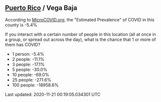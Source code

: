 
## [Puerto Rico](/united-states/puerto-rico) / Vega Baja

According to [MicroCOVID.org](http://microcovid.org),
the "Estimated Prevalence" of COVID in this county is -5.4%

If you interact with a certain number of people in this location
(all at once in a group, or spread out across the day), what is the chance that
1 or more of them has COVID?

- 1 person: -5.4%
- 2 people: -11.1%
- 3 people: -17.1%
- 5 people: -30.0%
- 10 people: -69.0%
- 25 people: -271.6%
- 100 people: -18958.6%

Last updated: 2020-11-21 00:19:05.034301 UTC
